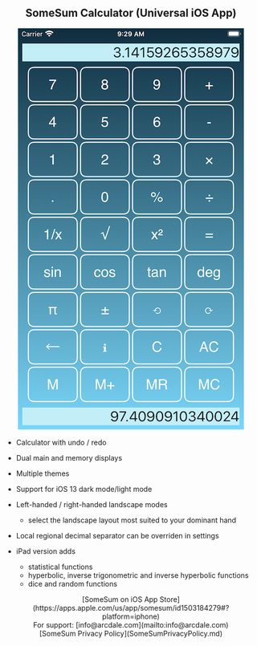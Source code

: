 
<center> <h2>SomeSum Calculator (Universal iOS App) </h2> </center>

<p align="center">
  <img src="iPhonePortrait.png" alt="SomeSum image"/>
</p>

- Calculator with undo / redo 

- Dual main and memory displays 

- Multiple themes

- Support for iOS 13 dark mode/light mode

- Left-handed / right-handed landscape modes
  - select the landscape layout most suited to your dominant hand

- Local regional decimal separator can be overriden in settings
 
- iPad version adds
  - statistical functions
  - hyperbolic, inverse trigonometric and inverse hyperbolic functions
  - dice and random functions

<center>[SomeSum on iOS App Store](https://apps.apple.com/us/app/somesum/id1503184279#?platform=iphone)

<center>For support: [info@arcdale.com](mailto:info@arcdale.com)    

<center>  [SomeSum Privacy Policy](SomeSumPrivacyPolicy.md)	
